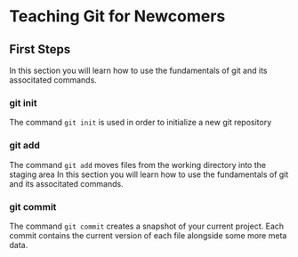 # Teaching Git for Newcomers

## First Steps

In this section you will learn how to use the fundamentals of git and its associtated commands.

### git init

The command `git init` is used in order to initialize a new git repository

### git add

The command `git add` moves files from the working directory into the staging area
In this section you will learn how to use the fundamentals of git and its associtated commands.

### git commit

The command `git commit` creates a snapshot of your current project. Each commit contains the current version of each file alongside some more meta data.
